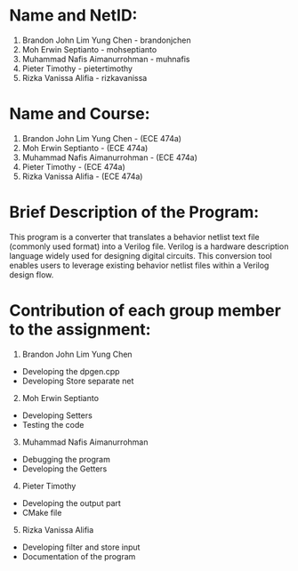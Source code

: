 # Name and NetID:
1. Brandon John Lim Yung Chen - brandonjchen
2. Moh Erwin Septianto - mohseptianto
3. Muhammad Nafis Aimanurrohman - muhnafis
4. Pieter Timothy - pietertimothy
5. Rizka Vanissa Alifia - rizkavanissa

# Name and Course:
1. Brandon John Lim Yung Chen - (ECE 474a)
2. Moh Erwin Septianto - (ECE 474a)
3. Muhammad Nafis Aimanurrohman - (ECE 474a)
4. Pieter Timothy - (ECE 474a)
5. Rizka Vanissa Alifia - (ECE 474a)

# Brief Description of the Program:
This program is a converter that translates a behavior netlist text file 
(commonly used format) into a Verilog file. Verilog is a hardware description 
language widely used for designing digital circuits. This conversion tool enables 
users to leverage existing behavior netlist files within a Verilog design flow.

# Contribution of each group member to the assignment:
1. Brandon John Lim Yung Chen
- Developing the dpgen.cpp
- Developing Store separate net

2. Moh Erwin Septianto 
- Developing Setters
- Testing the code

3. Muhammad Nafis Aimanurrohman
- Debugging the program
- Developing the Getters

4. Pieter Timothy
- Developing the output part
- CMake file

5. Rizka Vanissa Alifia
- Developing filter and store input
- Documentation of the program
